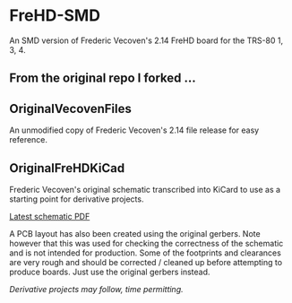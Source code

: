 FreHD-SMD
======
An SMD version of Frederic Vecoven's 2.14 FreHD board for the TRS-80 1, 3, 4.

From the original repo I forked ...
-----------------------------------

OriginalVecovenFiles
--------------------

An unmodified copy of Frederic Vecoven's 2.14 file release for
easy reference.

OriginalFreHDKiCad
------------------

Frederic Vecoven's original schematic transcribed into KiCard to 
use as a starting point for derivative projects. 

[Latest schematic PDF](OriginalFreHDKiCad/OriginalFreHDKiCad.pdf)

A PCB layout has also been created using the original gerbers. 
Note however that this was used for checking the correctness of the
schematic and is not intended for production. Some of the footprints
and clearances are very rough and should be corrected / cleaned up
before attempting to produce boards. Just use the original gerbers instead.

_Derivative projects may follow, time permitting._
